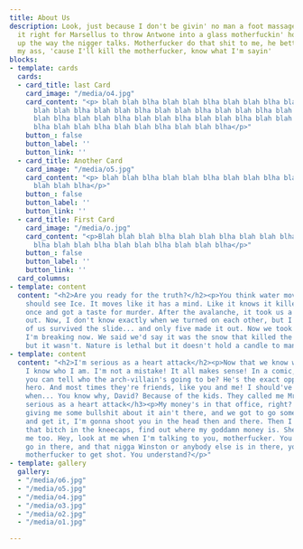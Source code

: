 ```yaml
---
title: About Us
description: Look, just because I don't be givin' no man a foot massage don't make
  it right for Marsellus to throw Antwone into a glass motherfuckin' house, fuckin'
  up the way the nigger talks. Motherfucker do that shit to me, he better paralyze
  my ass, 'cause I'll kill the motherfucker, know what I'm sayin'
blocks:
- template: cards
  cards:
  - card_title: last Card
    card_image: "/media/o4.jpg"
    card_content: "<p> blah blah blha blah blah blha blah blah blha blah blah blha
      blah blah blha blah blah blha blah blah blha blah blah blha blah blah blha blah
      blah blha blah blah blha blah blah blha blah blah blha blah blah blha blah blah
      blha blah blah blha blah blah blha blah blah blha</p>"
    button_: false
    button_label: ''
    button_link: ''
  - card_title: Another Card
    card_image: "/media/o5.jpg"
    card_content: "<p> blah blah blha blah blah blha blah blah blha blah blah blha
      blah blah blha</p>"
    button_: false
    button_label: ''
    button_link: ''
  - card_title: First Card
    card_image: "/media/o.jpg"
    card_content: "<p>Blah blah blah blha blah blah blha blah blah blha blah blah
      blha blah blah blha blah blah blha blah blah blha</p>"
    button_: false
    button_label: ''
    button_link: ''
  card_columns: 
- template: content
  content: "<h2>Are you ready for the truth?</h2><p>You think water moves fast? You
    should see Ice. It moves like it has a mind. Like it knows it killed the world
    once and got a taste for murder. After the avalanche, it took us a week to climb
    out. Now, I don't know exactly when we turned on each other, but I know that seven
    of us survived the slide... and only five made it out. Now we took an oath, that
    I'm breaking now. We said we'd say it was the snow that killed the other two,
    but it wasn't. Nature is lethal but it doesn't hold a candle to man.</p>"
- template: content
  content: "<h2>I'm serious as a heart attack</h2><p>Now that we know who you are,
    I know who I am. I'm not a mistake! It all makes sense! In a comic, you know how
    you can tell who the arch-villain's going to be? He's the exact opposite of the
    hero. And most times they're friends, like you and me! I should've known way back
    when... You know why, David? Because of the kids. They called me Mr Glass.</p><h3>I'm
    serious as a heart attack</h3><p>My money's in that office, right? If she start
    giving me some bullshit about it ain't there, and we got to go someplace else
    and get it, I'm gonna shoot you in the head then and there. Then I'm gonna shoot
    that bitch in the kneecaps, find out where my goddamn money is. She gonna tell
    me too. Hey, look at me when I'm talking to you, motherfucker. You listen: we
    go in there, and that nigga Winston or anybody else is in there, you the first
    motherfucker to get shot. You understand?</p>"
- template: gallery
  gallery:
  - "/media/o6.jpg"
  - "/media/o5.jpg"
  - "/media/o4.jpg"
  - "/media/o3.jpg"
  - "/media/o2.jpg"
  - "/media/o1.jpg"

---
```

